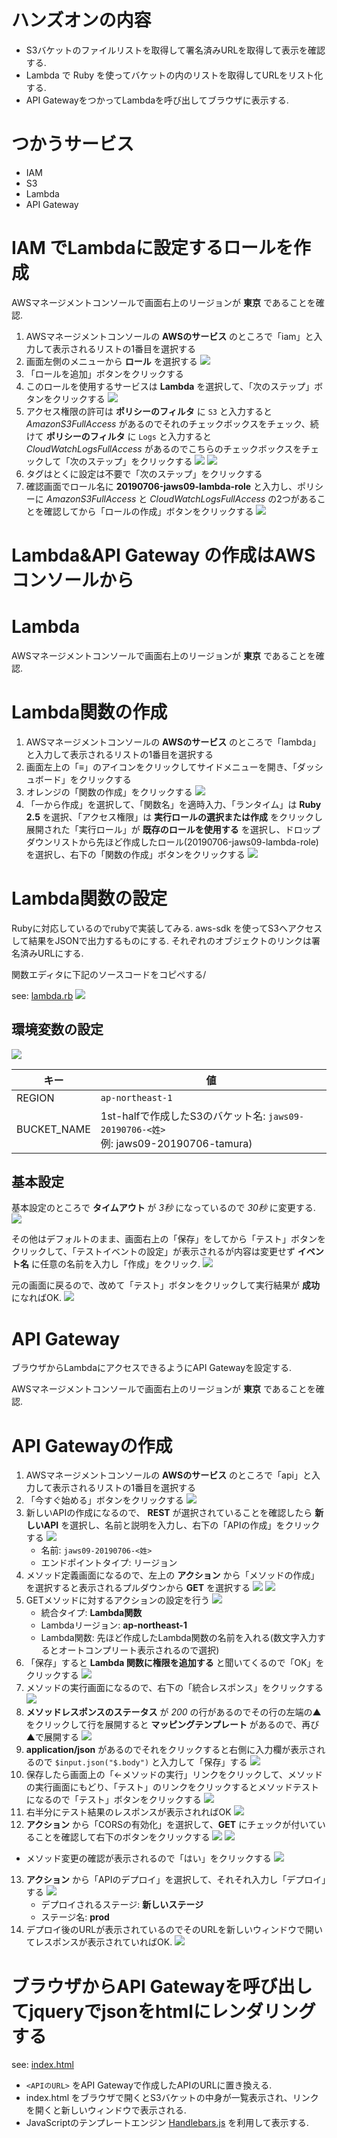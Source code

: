 # ハンズオンの内容

* S3バケットのファイルリストを取得して署名済みURLを取得して表示を確認する.
* Lambda で Ruby を使ってバケットの内のリストを取得してURLをリスト化する.
* API GatewayをつかってLambdaを呼び出してブラウザに表示する.

# つかうサービス

- IAM
- S3
- Lambda
- API Gateway

# IAM でLambdaに設定するロールを作成

AWSマネージメントコンソールで画面右上のリージョンが **東京** であることを確認.

1. AWSマネージメントコンソールの **AWSのサービス** のところで「iam」と入力して表示されるリストの1番目を選択する
2. 画面左側のメニューから **ロール** を選択する
   ![](/img/2nd-01.png)
3. 「ロールを追加」ボタンをクリックする
4. このロールを使用するサービスは **Lambda** を選択して、「次のステップ」ボタンをクリックする
   ![](/img/2nd-02.png)
5. アクセス権限の許可は **ポリシーのフィルタ** に `S3` と入力すると *AmazonS3FullAccess* があるのでそれのチェックボックスをチェック、続けて **ポリシーのフィルタ** に `Logs` と入力すると *CloudWatchLogsFullAccess* があるのでこちらのチェックボックスをチェックして「次のステップ」をクリックする
   ![](/img/2nd-03_01.png)
   ![](/img/2nd-03_02.png)
6. タグはとくに設定は不要で「次のステップ」をクリックする
7. 確認画面でロール名に **20190706-jaws09-lambda-role** と入力し、ポリシーに *AmazonS3FullAccess* と *CloudWatchLogsFullAccess* の2つがあることを確認してから「ロールの作成」ボタンをクリックする
   ![](/img/2nd-04.png)


# Lambda&API Gateway の作成はAWSコンソールから

# Lambda

AWSマネージメントコンソールで画面右上のリージョンが **東京** であることを確認.

# Lambda関数の作成

1. AWSマネージメントコンソールの **AWSのサービス** のところで「lambda」と入力して表示されるリストの1番目を選択する
2. 画面左上の「≡」のアイコンをクリックしてサイドメニューを開き、「ダッシュボード」をクリックする
3. オレンジの「関数の作成」をクリックする
   ![](/img/2nd-05.png)
4. 「一から作成」を選択して、「関数名」を適時入力、「ランタイム」は **Ruby 2.5** を選択、「アクセス権限」は **実行ロールの選択または作成** をクリックし展開された「実行ロール」が **既存のロールを使用する** を選択し、ドロップダウンリストから先ほど作成したロール(20190706-jaws09-lambda-role)を選択し、右下の「関数の作成」ボタンをクリックする
   ![](/img/2nd-06.png)

# Lambda関数の設定

Rubyに対応しているのでrubyで実装してみる.
aws-sdk を使ってS3へアクセスして結果をJSONで出力するものにする.
それぞれのオブジェクトのリンクは署名済みURLにする.

関数エディタに下記のソースコードをコピペする/

see: [lambda.rb](/lambda.rb)
![](/img/2nd-07.png)

## 環境変数の設定

![](/img/2nd-08.png)

キー | 値
---|---
REGION| `ap-northeast-1`
BUCKET_NAME|1st-halfで作成したS3のバケット名: `jaws09-20190706-<姓>` <br>例: jaws09-20190706-tamura)


## 基本設定

基本設定のところで **タイムアウト** が *3秒* になっているので *30秒* に変更する.
![](/img/2nd-09.png)


その他はデフォルトのまま、画面右上の「保存」をしてから「テスト」ボタンをクリックして、「テストイベントの設定」が表示されるが内容は変更せず **イベント名** に任意の名前を入力し「作成」をクリック.
![](/img/2nd-10.png)

元の画面に戻るので、改めて「テスト」ボタンをクリックして実行結果が **成功** になればOK.
![](/img/2nd-11.png)



# API Gateway

ブラウザからLambdaにアクセスできるようにAPI Gatewayを設定する.

AWSマネージメントコンソールで画面右上のリージョンが **東京** であることを確認.

# API Gatewayの作成

1. AWSマネージメントコンソールの **AWSのサービス** のところで「api」と入力して表示されるリストの1番目を選択する
2. 「今すぐ始める」ボタンをクリックする
   ![](/img/2nd-12.png)
3. 新しいAPIの作成になるので、 **REST** が選択されていることを確認したら **新しいAPI** を選択し、名前と説明を入力し、右下の「APIの作成」をクリックする
   ![](/img/2nd-13.png)
    * 名前: `jaws09-20190706-<姓>`
    * エンドポイントタイプ: リージョン
4. メソッド定義画面になるので、左上の **アクション** から「メソッドの作成」を選択すると表示されるプルダウンから **GET** を選択する
   ![](/img/2nd-14.png)
   ![](/img/2nd-15.png)
5. GETメソッドに対するアクションの設定を行う
   ![](/img/2nd-16.png)
    * 統合タイプ: **Lambda関数**
    * Lambdaリージョン: **ap-northeast-1**
    * Lambda関数: 先ほど作成したLambda関数の名前を入れる(数文字入力するとオートコンプリート表示されるので選択)
6. 「保存」すると  **Lambda 関数に権限を追加する**  と聞いてくるので「OK」をクリックする
   ![](/img/2nd-17.png)
7. メソッドの実行画面になるので、右下の「統合レスポンス」をクリックする
   ![](/img/2nd-18.png)
8. **メソッドレスポンスのステータス** が *200* の行があるのでその行の左端の▲をクリックして行を展開すると **マッピングテンプレート** があるので、再び▲で展開する
   ![](/img/2nd-19.png)
9. **application/json** があるのでそれをクリックすると右側に入力欄が表示されるので `$input.json("$.body")` と入力して「保存」する
   ![](/img/2nd-20.png)
10. 保存したら画面上の「←メソッドの実行」リンクをクリックして、メソッドの実行画面にもどり、「テスト」のリンクをクリックするとメソッドテストになるので「テスト」ボタンをクリックする
   ![](/img/2nd-21.png)
11. 右半分にテスト結果のレスポンスが表示されればOK
   ![](/img/2nd-22.png)
12. **アクション** から「CORSの有効化」を選択して、**GET** にチェックが付いていることを確認して右下のボタンをクリックする
   ![](/img/2nd-23.png)
   ![](/img/2nd-24.png)
   * メソッド変更の確認が表示されるので「はい」をクリックする
   ![](/img/2nd-25.png)
13. **アクション** から「APIのデプロイ」を選択して、それそれ入力し「デプロイ」する
   ![](/img/2nd-26.png)
    * デプロイされるステージ: **新しいステージ**
    * ステージ名: **prod**
14. デプロイ後のURLが表示されているのでそのURLを新しいウィンドウで開いてレスポンスが表示されていればOK.
   ![](/img/2nd-27.png)

# ブラウザからAPI Gatewayを呼び出してjqueryでjsonをhtmlにレンダリングする

see: [index.html](/index.html)

* `<APIのURL>` をAPI Gatewayで作成したAPIのURLに置き換える.
* index.html をブラウザで開くとS3バケットの中身が一覧表示され、リンクを開くと新しいウィンドウで表示される.
* JavaScriptのテンプレートエンジン [Handlebars.js](https://handlebarsjs.com/) を利用して表示する.

